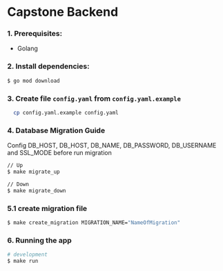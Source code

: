 # Capstone Backend

### 1. Prerequisites:

- Golang

### 2. Install dependencies:

```bash
$ go mod download
```

### 3. Create file `config.yaml` from `config.yaml.example`

```bash
  cp config.yaml.example config.yaml
```

### 4. Database Migration Guide

Config DB_HOST, DB_HOST, DB_NAME, DB_PASSWORD, DB_USERNAME and SSL_MODE before run migration

```bash
// Up
$ make migrate_up

// Down
$ make migrate_down
```

### 5.1 create migration file

```bash
$ make create_migration MIGRATION_NAME="NameOfMigration"  
```

### 6. Running the app

```bash
# development
$ make run
```